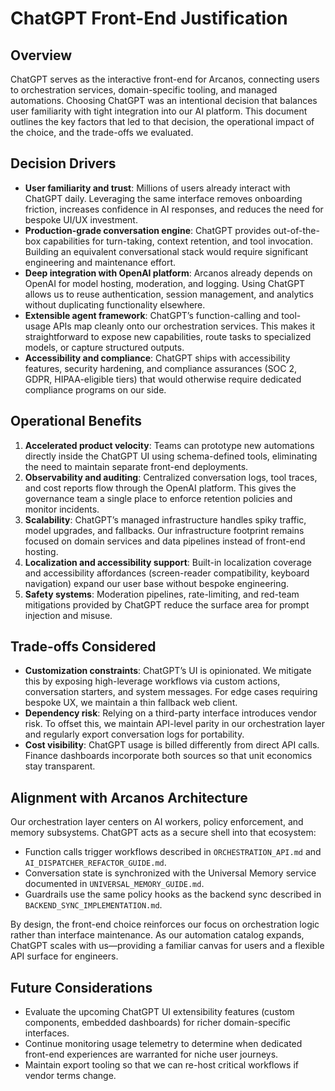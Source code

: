 # ChatGPT Front-End Justification

## Overview
ChatGPT serves as the interactive front-end for Arcanos, connecting users to orchestration services, domain-specific tooling, and managed automations. Choosing ChatGPT was an intentional decision that balances user familiarity with tight integration into our AI platform. This document outlines the key factors that led to that decision, the operational impact of the choice, and the trade-offs we evaluated.

## Decision Drivers
- **User familiarity and trust**: Millions of users already interact with ChatGPT daily. Leveraging the same interface removes onboarding friction, increases confidence in AI responses, and reduces the need for bespoke UI/UX investment.
- **Production-grade conversation engine**: ChatGPT provides out-of-the-box capabilities for turn-taking, context retention, and tool invocation. Building an equivalent conversational stack would require significant engineering and maintenance effort.
- **Deep integration with OpenAI platform**: Arcanos already depends on OpenAI for model hosting, moderation, and logging. Using ChatGPT allows us to reuse authentication, session management, and analytics without duplicating functionality elsewhere.
- **Extensible agent framework**: ChatGPT’s function-calling and tool-usage APIs map cleanly onto our orchestration services. This makes it straightforward to expose new capabilities, route tasks to specialized models, or capture structured outputs.
- **Accessibility and compliance**: ChatGPT ships with accessibility features, security hardening, and compliance assurances (SOC 2, GDPR, HIPAA-eligible tiers) that would otherwise require dedicated compliance programs on our side.

## Operational Benefits
1. **Accelerated product velocity**: Teams can prototype new automations directly inside the ChatGPT UI using schema-defined tools, eliminating the need to maintain separate front-end deployments.
2. **Observability and auditing**: Centralized conversation logs, tool traces, and cost reports flow through the OpenAI platform. This gives the governance team a single place to enforce retention policies and monitor incidents.
3. **Scalability**: ChatGPT’s managed infrastructure handles spiky traffic, model upgrades, and fallbacks. Our infrastructure footprint remains focused on domain services and data pipelines instead of front-end hosting.
4. **Localization and accessibility support**: Built-in localization coverage and accessibility affordances (screen-reader compatibility, keyboard navigation) expand our user base without bespoke engineering.
5. **Safety systems**: Moderation pipelines, rate-limiting, and red-team mitigations provided by ChatGPT reduce the surface area for prompt injection and misuse.

## Trade-offs Considered
- **Customization constraints**: ChatGPT’s UI is opinionated. We mitigate this by exposing high-leverage workflows via custom actions, conversation starters, and system messages. For edge cases requiring bespoke UX, we maintain a thin fallback web client.
- **Dependency risk**: Relying on a third-party interface introduces vendor risk. To offset this, we maintain API-level parity in our orchestration layer and regularly export conversation logs for portability.
- **Cost visibility**: ChatGPT usage is billed differently from direct API calls. Finance dashboards incorporate both sources so that unit economics stay transparent.

## Alignment with Arcanos Architecture
Our orchestration layer centers on AI workers, policy enforcement, and memory subsystems. ChatGPT acts as a secure shell into that ecosystem:
- Function calls trigger workflows described in `ORCHESTRATION_API.md` and `AI_DISPATCHER_REFACTOR_GUIDE.md`.
- Conversation state is synchronized with the Universal Memory service documented in `UNIVERSAL_MEMORY_GUIDE.md`.
- Guardrails use the same policy hooks as the backend sync described in `BACKEND_SYNC_IMPLEMENTATION.md`.

By design, the front-end choice reinforces our focus on orchestration logic rather than interface maintenance. As our automation catalog expands, ChatGPT scales with us—providing a familiar canvas for users and a flexible API surface for engineers.

## Future Considerations
- Evaluate the upcoming ChatGPT UI extensibility features (custom components, embedded dashboards) for richer domain-specific interfaces.
- Continue monitoring usage telemetry to determine when dedicated front-end experiences are warranted for niche user journeys.
- Maintain export tooling so that we can re-host critical workflows if vendor terms change.

